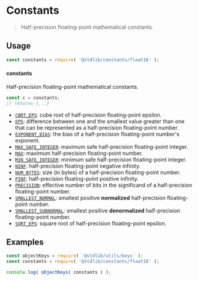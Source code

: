 <!--

@license Apache-2.0

Copyright (c) 2021 The Stdlib Authors.

Licensed under the Apache License, Version 2.0 (the "License");
you may not use this file except in compliance with the License.
You may obtain a copy of the License at

   http://www.apache.org/licenses/LICENSE-2.0

Unless required by applicable law or agreed to in writing, software
distributed under the License is distributed on an "AS IS" BASIS,
WITHOUT WARRANTIES OR CONDITIONS OF ANY KIND, either express or implied.
See the License for the specific language governing permissions and
limitations under the License.

-->

# Constants

> Half-precision floating-point mathematical constants.

<section class="usage">

## Usage

```javascript
const constants = require( '@stdlib/constants/float16' );
```

#### constants

Half-precision floating-point mathematical constants.

```javascript
const c = constants;
// returns {...}
```

<!-- <toc pattern="*" > -->

<div class="namespace-toc">

-   <span class="signature">[`CBRT_EPS`][@stdlib/constants/float16/cbrt-eps]</span><span class="delimiter">: </span><span class="description">cube root of half-precision floating-point epsilon.</span>
-   <span class="signature">[`EPS`][@stdlib/constants/float16/eps]</span><span class="delimiter">: </span><span class="description">difference between one and the smallest value greater than one that can be represented as a half-precision floating-point number.</span>
-   <span class="signature">[`EXPONENT_BIAS`][@stdlib/constants/float16/exponent-bias]</span><span class="delimiter">: </span><span class="description">the bias of a half-precision floating-point number's exponent.</span>
-   <span class="signature">[`MAX_SAFE_INTEGER`][@stdlib/constants/float16/max-safe-integer]</span><span class="delimiter">: </span><span class="description">maximum safe half-precision floating-point integer.</span>
-   <span class="signature">[`MAX`][@stdlib/constants/float16/max]</span><span class="delimiter">: </span><span class="description">maximum half-precision floating-point number.</span>
-   <span class="signature">[`MIN_SAFE_INTEGER`][@stdlib/constants/float16/min-safe-integer]</span><span class="delimiter">: </span><span class="description">minimum safe half-precision floating-point integer.</span>
-   <span class="signature">[`NINF`][@stdlib/constants/float16/ninf]</span><span class="delimiter">: </span><span class="description">half-precision floating-point negative infinity.</span>
-   <span class="signature">[`NUM_BYTES`][@stdlib/constants/float16/num-bytes]</span><span class="delimiter">: </span><span class="description">size (in bytes) of a half-precision floating-point number.</span>
-   <span class="signature">[`PINF`][@stdlib/constants/float16/pinf]</span><span class="delimiter">: </span><span class="description">half-precision floating-point positive infinity.</span>
-   <span class="signature">[`PRECISION`][@stdlib/constants/float16/precision]</span><span class="delimiter">: </span><span class="description">effective number of bits in the significand of a half-precision floating-point number.</span>
-   <span class="signature">[`SMALLEST_NORMAL`][@stdlib/constants/float16/smallest-normal]</span><span class="delimiter">: </span><span class="description">smallest positive **normalized** half-precision floating-point number.</span>
-   <span class="signature">[`SMALLEST_SUBNORMAL`][@stdlib/constants/float16/smallest-subnormal]</span><span class="delimiter">: </span><span class="description">smallest positive **denormalized** half-precision floating-point number.</span>
-   <span class="signature">[`SQRT_EPS`][@stdlib/constants/float16/sqrt-eps]</span><span class="delimiter">: </span><span class="description">square root of half-precision floating-point epsilon.</span>

</div>

<!-- </toc> -->

</section>

<!-- /.usage -->

<section class="examples">

## Examples

<!-- TODO: better examples -->

<!-- eslint no-undef: "error" -->

```javascript
const objectKeys = require( '@stdlib/utils/keys' );
const constants = require( '@stdlib/constants/float16' );

console.log( objectKeys( constants ) );
```

</section>

<!-- /.examples -->

<!-- Section for related `stdlib` packages. Do not manually edit this section, as it is automatically populated. -->

<section class="related">

</section>

<!-- /.related -->

<!-- Section for all links. Make sure to keep an empty line after the `section` element and another before the `/section` close. -->

<section class="links">

<!-- <toc-links> -->

[@stdlib/constants/float16/cbrt-eps]: https://github.com/stdlib-js/stdlib/tree/develop/lib/node_modules/%40stdlib/constants/float16/cbrt-eps

[@stdlib/constants/float16/eps]: https://github.com/stdlib-js/stdlib/tree/develop/lib/node_modules/%40stdlib/constants/float16/eps

[@stdlib/constants/float16/exponent-bias]: https://github.com/stdlib-js/stdlib/tree/develop/lib/node_modules/%40stdlib/constants/float16/exponent-bias

[@stdlib/constants/float16/max-safe-integer]: https://github.com/stdlib-js/stdlib/tree/develop/lib/node_modules/%40stdlib/constants/float16/max-safe-integer

[@stdlib/constants/float16/max]: https://github.com/stdlib-js/stdlib/tree/develop/lib/node_modules/%40stdlib/constants/float16/max

[@stdlib/constants/float16/min-safe-integer]: https://github.com/stdlib-js/stdlib/tree/develop/lib/node_modules/%40stdlib/constants/float16/min-safe-integer

[@stdlib/constants/float16/ninf]: https://github.com/stdlib-js/stdlib/tree/develop/lib/node_modules/%40stdlib/constants/float16/ninf

[@stdlib/constants/float16/num-bytes]: https://github.com/stdlib-js/stdlib/tree/develop/lib/node_modules/%40stdlib/constants/float16/num-bytes

[@stdlib/constants/float16/pinf]: https://github.com/stdlib-js/stdlib/tree/develop/lib/node_modules/%40stdlib/constants/float16/pinf

[@stdlib/constants/float16/precision]: https://github.com/stdlib-js/stdlib/tree/develop/lib/node_modules/%40stdlib/constants/float16/precision

[@stdlib/constants/float16/smallest-normal]: https://github.com/stdlib-js/stdlib/tree/develop/lib/node_modules/%40stdlib/constants/float16/smallest-normal

[@stdlib/constants/float16/smallest-subnormal]: https://github.com/stdlib-js/stdlib/tree/develop/lib/node_modules/%40stdlib/constants/float16/smallest-subnormal

[@stdlib/constants/float16/sqrt-eps]: https://github.com/stdlib-js/stdlib/tree/develop/lib/node_modules/%40stdlib/constants/float16/sqrt-eps

<!-- </toc-links> -->

</section>

<!-- /.links -->
